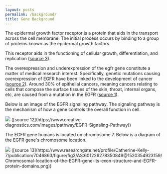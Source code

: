 ```yaml
---
layout: posts
permalink: /background/
title: Gene Background
---
```


The epidermal growth factor receptor is a protein that aids in the transport across the cell membrane. The initial process occurs by binding to a group of proteins known as the epidermal growth factors. 

This receptor aids in the functioning of cellular growth, differentiation, and replication ([source 3](https://doi.org/10.1038/cgt.2014.55)).

The overexpression and underexpression of the egfr gene constitute a matter of medical research interest. Specifically, genetic mutations causing overexpression of EGFR have been linked to the development of cancer ([source 2](https://doi.org/10.1016/j.ijrobp.2003.11.041)). Around 30% of epithelial cancers, meaning cancers relating to cells that compose the surface tissues of the skin, throat, internal organs, etc, are caused from a mutation in the EGFR ([source 1](https://doi.org/10.1158/1078-0432.CCR-06-0626)).

Below is an image of the EGFR signaling pathway. The signaling pathway is the mechanism of how a gene controls the overall function in cell.


<img src="https://www.creative-diagnostics.com/images/pathway/EGFR-Signaling-Pathway/EGFR-Signaling-Pathway.svg">
([source 12](https://www.creative-diagnostics.com/images/pathway/EGFR-Signaling-Pathway))


The EGFR gene humans is located on chromosome 7.
Below is a diagram of the EGFR gene's chromosome location.


<img src="/cellsangels/assets/images/chromosome.png">
([source 13](https://www.researchgate.net/profile/Catherine-Kelly-7/publication/7046863/figure/fig2/AS:601226278350849@1520354923159/Chromosomal-location-of-the-EGFR-gene-its-exon-structure-and-EGFR-protein-domains.png))

